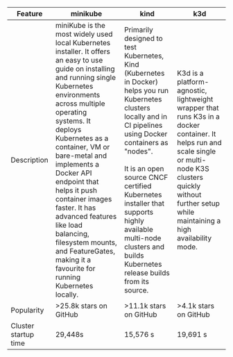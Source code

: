 | Feature              | minikube                                                                                                                                                                                                                                                                                                                                                                                                                                                                 | kind                                                                                                                                                                                                                                                                                                                                          | k3d                                                                                                                                                                                                                     |
| -------------------- | ------------------------------------------------------------------------------------------------------------------------------------------------------------------------------------------------------------------------------------------------------------------------------------------------------------------------------------------------------------------------------------------------------------------------------------------------------------------------ | --------------------------------------------------------------------------------------------------------------------------------------------------------------------------------------------------------------------------------------------------------------------------------------------------------------------------------------------- | ----------------------------------------------------------------------------------------------------------------------------------------------------------------------------------------------------------------------- |
| Description          | miniKube is the most widely used local Kubernetes installer. It offers an easy to use guide on installing and running single Kubernetes environments across multiple operating systems. It deploys Kubernetes as a container, VM or bare-metal and implements a Docker API endpoint that helps it push container images faster. It has advanced features like load balancing, filesystem mounts, and FeatureGates, making it a favourite for running Kubernetes locally. | Primarily designed to test Kubernetes, Kind (Kubernetes in Docker) helps you run Kubernetes clusters locally and in CI pipelines using Docker containers as "nodes".<br><br>It is an open source CNCF certified Kubernetes installer that supports highly available multi-node clusters and builds Kubernetes release builds from its source. | K3d is a platform-agnostic, lightweight wrapper that runs K3s in a docker container. It helps run and scale single or multi-node K3S clusters quickly without further setup while maintaining a high availability mode. |
| Popularity           | \>25.8k stars on GitHub                                                                                                                                                                                                                                                                                                                                                                                                                                                  | \>11.1k stars on GitHub                                                                                                                                                                                                                                                                                                                       | \>4.1k stars on GitHub                                                                                                                                                                                                  |
| Cluster startup time | 29,448s                                                                                                                                                                                                                                                                                                                                                                                                                                                                  | 15,576 s                                                                                                                                                                                                                                                                                                                                      | 19,691 s                                                                                                                                                                                                                |